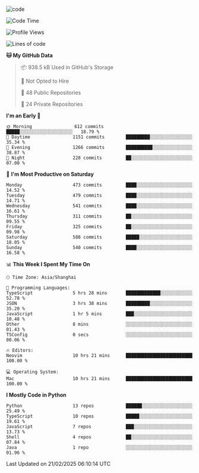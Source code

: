
<!--
**liuyaanng/liuyaanng** is a ✨ _special_ ✨ repository because its `README.md` (this file) appears on your GitHub profile.

Here are some ideas to get you started:

- 🔭 I’m currently working on ...
- 🌱 I’m currently learning ...
- 👯 I’m looking to collaborate on ...
- 🤔 I’m looking for help with ...
- 💬 Ask me about ...
- 📫 How to reach me: ...
- 😄 Pronouns: ...
- ⚡ Fun fact: ...
-->


![code](https://cdn.jsdelivr.net/gh/liuyaanng/liuyaanng@1.0/code.gif) 

<!--START_SECTION:waka-->
![Code Time](http://img.shields.io/badge/Code%20Time-1%2C212%20hrs%2058%20mins-blue)

![Profile Views](http://img.shields.io/badge/Profile%20Views-0-blue)

![Lines of code](https://img.shields.io/badge/From%20Hello%20World%20I%27ve%20Written-20.9%20million%20lines%20of%20code-blue)

**🐱 My GitHub Data** 

> 📦 938.5 kB Used in GitHub's Storage 
 > 
> 🚫 Not Opted to Hire
 > 
> 📜 48 Public Repositories 
 > 
> 🔑 24 Private Repositories 
 > 
**I'm an Early 🐤** 

```text
🌞 Morning                612 commits         █████░░░░░░░░░░░░░░░░░░░░   18.79 % 
🌆 Daytime                1151 commits        █████████░░░░░░░░░░░░░░░░   35.34 % 
🌃 Evening                1266 commits        ██████████░░░░░░░░░░░░░░░   38.87 % 
🌙 Night                  228 commits         ██░░░░░░░░░░░░░░░░░░░░░░░   07.00 % 
```
📅 **I'm Most Productive on Saturday** 

```text
Monday                   473 commits         ████░░░░░░░░░░░░░░░░░░░░░   14.52 % 
Tuesday                  479 commits         ████░░░░░░░░░░░░░░░░░░░░░   14.71 % 
Wednesday                541 commits         ████░░░░░░░░░░░░░░░░░░░░░   16.61 % 
Thursday                 311 commits         ██░░░░░░░░░░░░░░░░░░░░░░░   09.55 % 
Friday                   325 commits         ██░░░░░░░░░░░░░░░░░░░░░░░   09.98 % 
Saturday                 588 commits         █████░░░░░░░░░░░░░░░░░░░░   18.05 % 
Sunday                   540 commits         ████░░░░░░░░░░░░░░░░░░░░░   16.58 % 
```


📊 **This Week I Spent My Time On** 

```text
🕑︎ Time Zone: Asia/Shanghai

💬 Programming Languages: 
TypeScript               5 hrs 28 mins       █████████████░░░░░░░░░░░░   52.78 % 
JSON                     3 hrs 38 mins       █████████░░░░░░░░░░░░░░░░   35.20 % 
JavaScript               1 hr 5 mins         ███░░░░░░░░░░░░░░░░░░░░░░   10.48 % 
Other                    8 mins              ░░░░░░░░░░░░░░░░░░░░░░░░░   01.43 % 
TSConfig                 0 secs              ░░░░░░░░░░░░░░░░░░░░░░░░░   00.06 % 

🔥 Editors: 
Neovim                   10 hrs 21 mins      █████████████████████████   100.00 % 

💻 Operating System: 
Mac                      10 hrs 21 mins      █████████████████████████   100.00 % 
```

**I Mostly Code in Python** 

```text
Python                   13 repos            ██████░░░░░░░░░░░░░░░░░░░   25.49 % 
TypeScript               10 repos            █████░░░░░░░░░░░░░░░░░░░░   19.61 % 
JavaScript               7 repos             ███░░░░░░░░░░░░░░░░░░░░░░   13.73 % 
Shell                    4 repos             ██░░░░░░░░░░░░░░░░░░░░░░░   07.84 % 
Java                     1 repo              ░░░░░░░░░░░░░░░░░░░░░░░░░   01.96 % 
```




 Last Updated on 21/02/2025 06:10:14 UTC
<!--END_SECTION:waka-->
